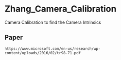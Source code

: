 # Zhang_Camera_Calibration
Camera Calibration to find the Camera Intrinsics

## Paper
```
https://www.microsoft.com/en-us/research/wp-content/uploads/2016/02/tr98-71.pdf
```
